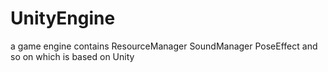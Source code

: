 # UnityEngine
a game engine contains ResourceManager SoundManager PoseEffect and so on which is based on Unity
